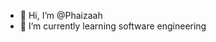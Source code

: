 - 👋 Hi, I’m @Phaizaah
- 🌱 I’m currently learning software engineering


<!---
Phaizaah/Phaizaah is a ✨ special ✨ repository because its `README.md` (this file) appears on your GitHub profile.
You can click the Preview link to take a look at your changes.
--->
